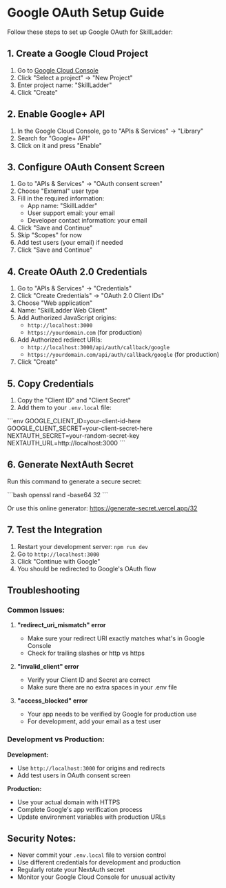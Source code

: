 # Google OAuth Setup Guide

Follow these steps to set up Google OAuth for SkillLadder:

## 1. Create a Google Cloud Project

1. Go to [Google Cloud Console](https://console.cloud.google.com/)
2. Click "Select a project" → "New Project"
3. Enter project name: "SkillLadder"
4. Click "Create"

## 2. Enable Google+ API

1. In the Google Cloud Console, go to "APIs & Services" → "Library"
2. Search for "Google+ API"
3. Click on it and press "Enable"

## 3. Configure OAuth Consent Screen

1. Go to "APIs & Services" → "OAuth consent screen"
2. Choose "External" user type
3. Fill in the required information:
   - App name: "SkillLadder"
   - User support email: your email
   - Developer contact information: your email
4. Click "Save and Continue"
5. Skip "Scopes" for now
6. Add test users (your email) if needed
7. Click "Save and Continue"

## 4. Create OAuth 2.0 Credentials

1. Go to "APIs & Services" → "Credentials"
2. Click "Create Credentials" → "OAuth 2.0 Client IDs"
3. Choose "Web application"
4. Name: "SkillLadder Web Client"
5. Add Authorized JavaScript origins:
   - `http://localhost:3000`
   - `https://yourdomain.com` (for production)
6. Add Authorized redirect URIs:
   - `http://localhost:3000/api/auth/callback/google`
   - `https://yourdomain.com/api/auth/callback/google` (for production)
7. Click "Create"

## 5. Copy Credentials

1. Copy the "Client ID" and "Client Secret"
2. Add them to your `.env.local` file:

\`\`\`env
GOOGLE_CLIENT_ID=your-client-id-here
GOOGLE_CLIENT_SECRET=your-client-secret-here
NEXTAUTH_SECRET=your-random-secret-key
NEXTAUTH_URL=http://localhost:3000
\`\`\`

## 6. Generate NextAuth Secret

Run this command to generate a secure secret:

\`\`\`bash
openssl rand -base64 32
\`\`\`

Or use this online generator: https://generate-secret.vercel.app/32

## 7. Test the Integration

1. Restart your development server: `npm run dev`
2. Go to `http://localhost:3000`
3. Click "Continue with Google"
4. You should be redirected to Google's OAuth flow

## Troubleshooting

### Common Issues:

1. **"redirect_uri_mismatch" error**
   - Make sure your redirect URI exactly matches what's in Google Console
   - Check for trailing slashes or http vs https

2. **"invalid_client" error**
   - Verify your Client ID and Secret are correct
   - Make sure there are no extra spaces in your .env file

3. **"access_blocked" error**
   - Your app needs to be verified by Google for production use
   - For development, add your email as a test user

### Development vs Production:

**Development:**
- Use `http://localhost:3000` for origins and redirects
- Add test users in OAuth consent screen

**Production:**
- Use your actual domain with HTTPS
- Complete Google's app verification process
- Update environment variables with production URLs

## Security Notes:

- Never commit your `.env.local` file to version control
- Use different credentials for development and production
- Regularly rotate your NextAuth secret
- Monitor your Google Cloud Console for unusual activity
